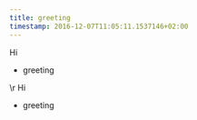 ```yaml
---
title: greeting
timestamp: 2016-12-07T11:05:11.1537146+02:00
---
```


Hi
* greeting

\r Hi
* greeting
